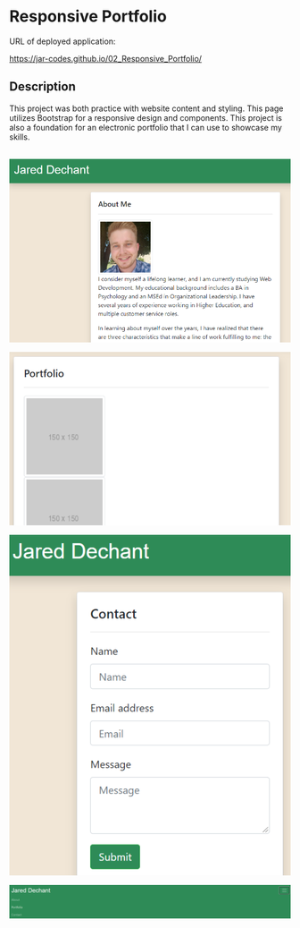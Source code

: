 # Responsive Portfolio
URL of deployed application:

https://jar-codes.github.io/02_Responsive_Portfolio/


## Description
This project was both practice with website content and styling. This page utilizes Bootstrap for a responsive design and components. This project is also a foundation for an electronic portfolio that I can use to showcase my skills.
<br></br>

![About Me](./Assets/aboutme.png)

![Portfolio](./Assets/portfolio.png)

![Contact](./Assets/contact.png)

![Navbar](./Assets/navbar.png)